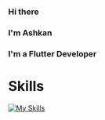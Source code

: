 ### Hi there
### I'm Ashkan

### I'm a Flutter Developer

# Skills

[![My Skills](https://skillicons.dev/icons?i=flutter,java,python,git)](https://skillicons.dev)
